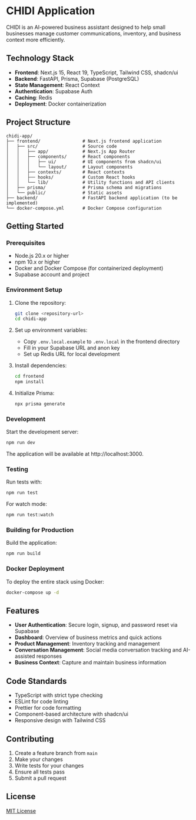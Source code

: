 # CHIDI Application

CHIDI is an AI-powered business assistant designed to help small businesses manage customer communications, inventory, and business context more efficiently.

## Technology Stack

- **Frontend**: Next.js 15, React 19, TypeScript, Tailwind CSS, shadcn/ui
- **Backend**: FastAPI, Prisma, Supabase (PostgreSQL)
- **State Management**: React Context
- **Authentication**: Supabase Auth
- **Caching**: Redis
- **Deployment**: Docker containerization

## Project Structure

```
chidi-app/
├── frontend/                # Next.js frontend application
│   ├── src/                 # Source code
│   │   ├── app/             # Next.js App Router
│   │   ├── components/      # React components
│   │   │   ├── ui/          # UI components from shadcn/ui
│   │   │   └── layout/      # Layout components
│   │   ├── contexts/        # React contexts
│   │   ├── hooks/           # Custom React hooks
│   │   └── lib/             # Utility functions and API clients
│   ├── prisma/              # Prisma schema and migrations
│   └── public/              # Static assets
├── backend/                 # FastAPI backend application (to be implemented)
└── docker-compose.yml       # Docker Compose configuration
```

## Getting Started

### Prerequisites

- Node.js 20.x or higher
- npm 10.x or higher
- Docker and Docker Compose (for containerized deployment)
- Supabase account and project

### Environment Setup

1. Clone the repository:
   ```bash
   git clone <repository-url>
   cd chidi-app
   ```

2. Set up environment variables:
   - Copy `.env.local.example` to `.env.local` in the frontend directory
   - Fill in your Supabase URL and anon key
   - Set up Redis URL for local development

3. Install dependencies:
   ```bash
   cd frontend
   npm install
   ```

4. Initialize Prisma:
   ```bash
   npx prisma generate
   ```

### Development

Start the development server:

```bash
npm run dev
```

The application will be available at http://localhost:3000.

### Testing

Run tests with:

```bash
npm run test
```

For watch mode:

```bash
npm run test:watch
```

### Building for Production

Build the application:

```bash
npm run build
```

### Docker Deployment

To deploy the entire stack using Docker:

```bash
docker-compose up -d
```

## Features

- **User Authentication**: Secure login, signup, and password reset via Supabase
- **Dashboard**: Overview of business metrics and quick actions
- **Product Management**: Inventory tracking and management
- **Conversation Management**: Social media conversation tracking and AI-assisted responses
- **Business Context**: Capture and maintain business information

## Code Standards

- TypeScript with strict type checking
- ESLint for code linting
- Prettier for code formatting
- Component-based architecture with shadcn/ui
- Responsive design with Tailwind CSS

## Contributing

1. Create a feature branch from `main`
2. Make your changes
3. Write tests for your changes
4. Ensure all tests pass
5. Submit a pull request

## License

[MIT License](LICENSE)
